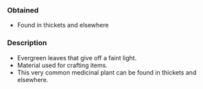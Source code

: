 ### Obtained
- Found in thickets and elsewhere
### Description
- Evergreen leaves that give off a faint light.
- Material used for crafting items.
- This very common medicinal plant can be found in thickets and elsewhere.